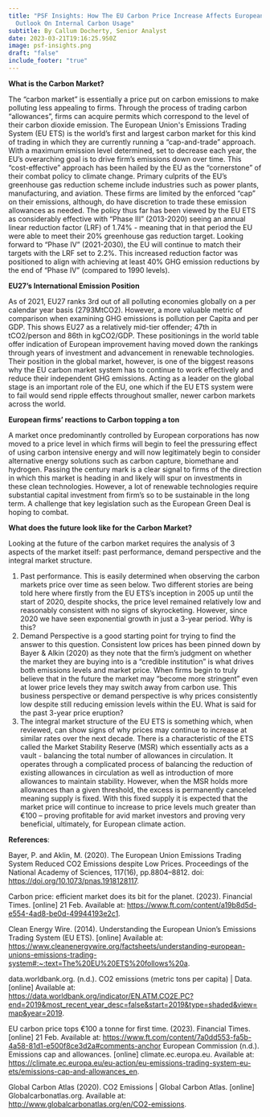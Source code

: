 ```yaml
---
title: "PSF Insights: How The EU Carbon Price Increase Affects European Firms'
  Outlook On Internal Carbon Usage"
subtitle: By Callum Docherty, Senior Analyst
date: 2023-03-21T19:16:25.950Z
image: psf-insights.png
draft: "false"
include_footer: "true"
---
```

**What is the Carbon Market?** 

The “carbon market” is essentially a price put on carbon emissions to make polluting less appealing to firms. Through the process of trading carbon “allowances”, firms can acquire permits which correspond to the level of their carbon dioxide emission. The European Union's Emissions Trading System (EU ETS) is the world’s first and largest carbon market for this kind of trading in which they are currently running a “cap-and-trade” approach. With a maximum emission level determined, set to decrease each year, the EU’s overarching goal is to drive firm’s emissions down over time. This “cost-effective” approach has been hailed by the EU as the “cornerstone” of their combat policy to climate change. Primary culprits of the EU’s greenhouse gas reduction scheme include industries such as power plants, manufacturing, and aviation. These firms are limited by the enforced “cap” on their emissions, although, do have discretion to trade these emission allowances as needed. The policy thus far has been viewed by the EU ETS as considerably effective with “Phase III” (2013-2020) seeing an annual linear reduction factor (LRF) of 1.74% - meaning that in that period the EU were able to meet their 20% greenhouse gas reduction target. Looking forward to “Phase IV” (2021-2030), the EU will continue to match their targets with the LRF set to 2.2%. This increased reduction factor was positioned to align with achieving at least 40% GHG emission reductions by the end of “Phase IV” (compared to 1990 levels).

**EU27’s International Emission Position** 

As of 2021, EU27 ranks 3rd out of all polluting economies globally on a per calendar year basis (2793MtCO2). However, a more valuable metric of comparison when examining GHG emissions is pollution per Capita and per GDP. This shows EU27 as a relatively mid-tier offender; 47th in tCO2/person and 86th in kgCO2/GDP. These positionings in the world table offer indication of European improvement having moved down the rankings through years of investment and advancement in renewable technologies. Their position in the global market, however, is one of the biggest reasons why the EU carbon market system has to continue to work effectively and reduce their independent GHG emissions. Acting as a leader on the global stage is an important role of the EU, one which if the EU ETS system were to fail would send ripple effects throughout smaller, newer carbon markets across the world.

**European firms’ reactions to Carbon topping a ton** 

A market once predominantly controlled by European corporations has now moved to a price level in which firms will begin to feel the pressuring effect of using carbon intensive energy and will now legitimately begin to consider alternative energy solutions such as carbon capture, biomethane and hydrogen. Passing the century mark is a clear signal to firms of the direction in which this market is heading in and likely will spur on investments in these clean technologies. However, a lot of renewable technologies require substantial capital investment from firm’s so to be sustainable in the long term. A challenge that key legislation such as the European Green Deal is hoping to combat. 

**What does the future look like for the Carbon Market?** 

Looking at the future of the carbon market requires the analysis of 3 aspects of the market itself: past performance, demand perspective and the integral market structure. 

1. Past performance. This is easily determined when observing the carbon markets price over time as seen below. Two different stories are being told here where firstly from the EU ETS’s inception in 2005 up until the start of 2020, despite shocks, the price level remained relatively low and reasonably consistent with no signs of skyrocketing. However, since 2020 we have seen exponential growth in just a 3-year period. Why is this? 
2. Demand Perspective is a good starting point for trying to find the answer to this question. Consistent low prices has been pinned down by Bayer & Alkin (2020) as they note that the firm’s judgment on whether the market they are buying into is a “credible institution” is what drives both emissions levels and market price. When firms begin to truly believe that in the future the market may “become more stringent” even at lower price levels they may switch away from carbon use. This business perspective or demand perspective is why prices consistently low despite still reducing emission levels within the EU. What is said for the past 3-year price eruption? 
3. The integral market structure of the EU ETS is something which, when reviewed, can show signs of why prices may continue to increase at similar rates over the next decade. There is a characteristic of the ETS called the Market Stability Reserve (MSR) which essentially acts as a vault - balancing the total number of allowances in circulation. It operates through a complicated process of balancing the reduction of existing allowances in circulation as well as introduction of more allowances to maintain stability. However, when the MSR holds more allowances than a given threshold, the excess is permanently canceled meaning supply is fixed. With this fixed supply it is expected that the market price will continue to increase to price levels much greater than €100 – proving profitable for avid market investors and proving very beneficial, ultimately, for European climate action.

**References**: 

Bayer, P. and Aklin, M. (2020). The European Union Emissions Trading System Reduced CO2 Emissions despite Low Prices. Proceedings of the National Academy of Sciences, 117(16), pp.8804–8812. doi: https://doi.org/10.1073/pnas.1918128117. 

Carbon price: efficient market does its bit for the planet. (2023). Financial Times. \[online] 21 Feb. Available at: https://www.ft.com/content/a19b8d5d-e554-4ad8-be0d-49944193e2c1. 

Clean Energy Wire. (2014). Understanding the European Union’s Emissions Trading System (EU ETS). \[online] Available at: https://www.cleanenergywire.org/factsheets/understanding-european-unions-emissions-trading-system#:~:text=The%20EU%20ETS%20follows%20a. 

data.worldbank.org. (n.d.). CO2 emissions (metric tons per capita) | Data. \[online] Available at: https://data.worldbank.org/indicator/EN.ATM.CO2E.PC?end=2019&most_recent_year_desc=false&start=2019&type=shaded&view=map&year=2019. 

EU carbon price tops €100 a tonne for first time. (2023). Financial Times. \[online] 21 Feb. Available at: https://www.ft.com/content/7a0dd553-fa5b-4a58-81d1-e500f8ce3d2a#comments-anchor European Commission (n.d.). Emissions cap and allowances. \[online] climate.ec.europa.eu. Available at: https://climate.ec.europa.eu/eu-action/eu-emissions-trading-system-eu-ets/emissions-cap-and-allowances_en. 

Global Carbon Atlas (2020). CO2 Emissions | Global Carbon Atlas. \[online] Globalcarbonatlas.org. Available at: http://www.globalcarbonatlas.org/en/CO2-emissions.